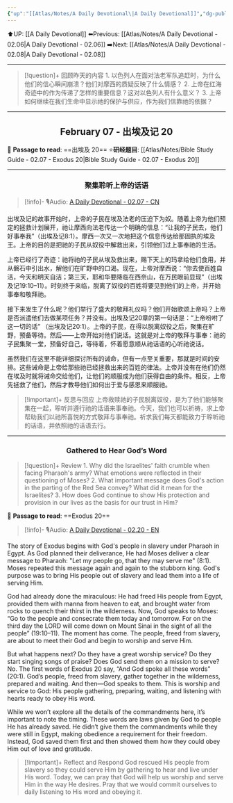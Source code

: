 ```yaml
---
{"up":"[[Atlas/Notes/A Daily Devotional\|A Daily Devotional]]","dg-publish":true,"permalink":"/atlas/notes/a-daily-devotional-02-07/","dgPassFrontmatter":true}
---
```


 ⬆️UP: [[A Daily Devotional]]
⬅️Previous: [[Atlas/Notes/A Daily Devotional - 02.06\|A Daily Devotional - 02.06]]
➡️Next: [[Atlas/Notes/A Daily Devotional - 02.08\|A Daily Devotional - 02.08]]

---

> [!question]+ 回顾昨天的内容
> 1.⁠ ⁠以色列人在面对法老军队追赶时，为什么他们的信心瞬间崩溃？他们对摩西的质疑反映了什么情感？
> 2.⁠ ⁠上帝在红海奇迹中的作为传递了怎样的重要信息？这对以色列人有什么意义？
> 3.⁠ ⁠上帝如何继续在我们生命中显示祂的保护与供应，作为我们信靠祂的依据？

---
## <center>February 07 - 出埃及记 20</center>

📖 **Passage to read**: ==出埃及 20==
⭐**研经题目**: [[Atlas/Notes/Bible Study Guide - 02.07 - Exodus 20\|Bible Study Guide - 02.07 - Exodus 20]]

---
### <center>聚集聆听上帝的话语</center>

> [!info]- 🎙️Audio: [A Daily Devotional - 02.07 - CN]()


出埃及记的故事开始时，上帝的子民在埃及法老的压迫下为奴。随着上帝为他们预定的拯救计划展开，祂让摩西向法老传达一个明确的信息：“让我的子民去，他们好事奉我”（出埃及记8:1）。摩西一次又一次地把这个信息传达给那固执的埃及王。上帝的目的是把祂的子民从奴役中解救出来，引领他们过上事奉祂的生活。

上帝已经行了奇迹：祂将祂的子民从埃及救出来，赐下天上的玛拿给他们食用，并从磐石中引出水，解他们在旷野中的口渴。现在，上帝对摩西说：“你去使百姓自洁，今天和明天自洁；第三天，耶和华要降临在西奈山，在万民眼前显现”（出埃及记19:10–11）。时刻终于来临，脱离了奴役的百姓将要见到他们的上帝，并开始事奉和敬拜祂。

接下来发生了什么呢？他们举行了盛大的敬拜礼仪吗？他们开始歌颂上帝吗？上帝是否派遣他们去做某项任务？并没有。出埃及记20章的第一句话是：“上帝吩咐了这一切的话” （出埃及记20:1）。上帝的子民，在得以脱离奴役之后，聚集在旷野，预备等待。然后——上帝开始对他们说话。这就是对上帝的敬拜与事奉：祂的子民集聚一堂，预备好自己，等待着，怀着愿意顺从祂话语的心听祂说话。

虽然我们在这里不能详细探讨所有的诫命，但有一点至关重要，那就是时间的安排。这些诫命是上帝给那些祂已经拯救出来的百姓的律法。上帝并没有在他们仍然在埃及时就将诫命交给他们，让他们的顺服成为他们获得自由的条件。相反，上帝先拯救了他们，然后才教导他们如何出于爱与感恩来顺服祂。

> [!important]+ 反思与回应
上帝救赎祂的子民脱离奴役，是为了他们能够聚集在一起，聆听并遵行祂的话语来事奉祂。今天，我们也可以祈祷，求上帝帮助我们以祂所喜悦的方式敬拜与事奉祂。祈求我们每天都能致力于聆听祂的话语，并依照祂的话语去行。



---
### <center>Gathered to Hear God’s Word</center>

> [!question]+ Review
> 1.⁠ ⁠Why did the Israelites' faith crumble when facing Pharaoh's army? What emotions were reflected in their questioning of Moses?
> 2.⁠ ⁠What important message does God's action in the parting of the Red Sea convey? What did it mean for the Israelites?
> 3.⁠ ⁠How does God continue to show His protection and provision in our lives as the basis for our trust in Him?


📖 **Passage to read**: ==Exodus 20==

> [!info]- 🎙️Audio: [A Daily Devotional - 02.20 - EN]()  

The story of Exodus begins with God's people in slavery under Pharaoh in Egypt. As God planned their deliverance, He had Moses deliver a clear message to Pharaoh: "Let my people go, that they may serve me" (8:1). Moses repeated this message again and again to the stubborn king. God's purpose was to bring His people out of slavery and lead them into a life of serving Him.

God had already done the miraculous: He had freed His people from Egypt, provided them with manna from heaven to eat, and brought water from rocks to quench their thirst in the wilderness. Now, God speaks to Moses: “Go to the people and consecrate them today and tomorrow. For on the third day the LORD will come down on Mount Sinai in the sight of all the people” (19:10–11). The moment has come. The people, freed from slavery, are about to meet their God and begin to worship and serve Him.

But what happens next? Do they have a great worship service? Do they start singing songs of praise? Does God send them on a mission to serve? No. The first words of Exodus 20 say, “And God spoke all these words” (20:1). God’s people, freed from slavery, gather together in the wilderness, prepared and waiting. And then—God speaks to them. This is worship and service to God: His people gathering, preparing, waiting, and listening with hearts ready to obey His word.

While we won’t explore all the details of the commandments here, it’s important to note the timing. These words are laws given by God to people He has already saved. He didn’t give them the commandments while they were still in Egypt, making obedience a requirement for their freedom. Instead, God saved them first and then showed them how they could obey Him out of love and gratitude.

> [!important]+ Reflect and Respond
God rescued His people from slavery so they could serve Him by gathering to hear and live under His word. Today, we can pray that God will help us worship and serve Him in the way He desires. Pray that we would commit ourselves to daily listening to His word and obeying it.



















